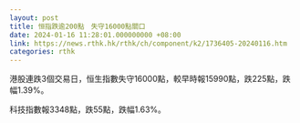 ```yaml
---
layout: post
title: 恒指跌逾200點　失守16000點關口
date: 2024-01-16 11:28:01.000000000 +08:00
link: https://news.rthk.hk/rthk/ch/component/k2/1736405-20240116.htm
categories: rthk
---
```


港股連跌3個交易日，恒生指數失守16000點，較早時報15990點，跌225點，跌幅1.39%。

科技指數報3348點，跌55點，跌幅1.63%。
